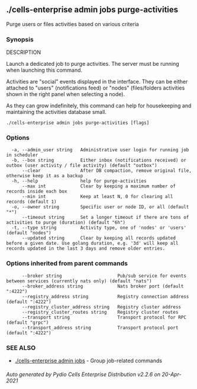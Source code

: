 ## ./cells-enterprise admin jobs purge-activities

Purge users or files activities based on various criteria

### Synopsis


DESCRIPTION

  Launch a dedicated job to purge activities. The server must be running when launching this command.

  Activities are "social" events displayed in the interface. They can be either attached to "users" (notifications feed)
  or "nodes" (files/folders activities shown in the right panel when selecting a node).

  As they can grow indefinitely, this command can help for housekeeping and maintaining the activities database small.


```
./cells-enterprise admin jobs purge-activities [flags]
```

### Options

```
  -a, --admin_user string   Administrative user login for running job in scheduler
  -b, --box string          Either inbox (notifications received) or outbox (user activity / file activity) (default "outbox")
      --clear               After DB compaction, remove original file, otherwise keep it as a backup
  -h, --help                help for purge-activities
      --max int             Clear by keeping a maximum number of records inside each box
      --min int             Keep at least N, 0 for clearing all records (default 1)
  -o, --owner string        Specific user or node ID, or all (default "*")
      --timeout string      Set a longer timeout if there are tons of activities to purge (duration) (default "6h")
  -t, --type string         Activity type, one of 'nodes' or 'users' (default "nodes")
      --updated string      Clear by keeping all records updated before a given date. Use golang duration, e.g. '3d' will keep all records updated in the last 3 days and remove older entries.
```

### Options inherited from parent commands

```
      --broker string                     Pub/sub service for events between services (currently nats only) (default "nats")
      --broker_address string             Nats broker port (default ":4222")
      --registry_address string           Registry connection address (default ":4222")
      --registry_cluster_address string   Registry cluster address
      --registry_cluster_routes string    Registry cluster routes
      --transport string                  Transport protocol for RPC (default "grpc")
      --transport_address string          Transport protocol port (default ":4222")
```

### SEE ALSO

* [./cells-enterprise admin jobs](./cells-enterprise-admin-jobs)	 - Group job-related commands

###### Auto generated by Pydio Cells Enterprise Distribution v2.2.6 on 20-Apr-2021
